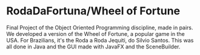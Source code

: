 # RodaDaFortuna/Wheel of Fortune
Final Project of the Object Oriented Programming discipline, made in pairs. 
We developed a version of the Wheel of Fortune, a popular game in the USA. For Brazilians, it's the Roda a Roda Jequiti, do Silvio Santos.
This was all done in Java and the GUI made with JavaFX and the SceneBuilder.


